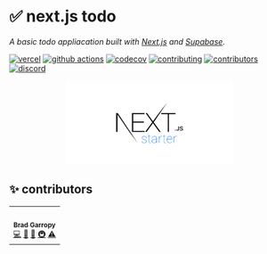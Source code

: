 # ✅ next.js todo

_A basic todo appliacation built with [Next.js][next] and [Supabase][supabase]._

[![vercel][vercel-badge]][vercel]
[![github actions][github-actions-badge]][github-actions]
[![codecov][codecov-badge]][codecov]
[![contributing][contributing-badge]][contributing]
[![contributors][contributors-badge]][contributors]
[![discord][discord-badge]][discord]

<p align="center">
    <a href="https://next-todo.bradgarropy.vercel.app">
        <img alt="next todo" src="./public/github.png" width="300">
    </a>
</p>

## ✨ contributors

<!-- ALL-CONTRIBUTORS-LIST:START - Do not remove or modify this section -->
<!-- prettier-ignore-start -->
<!-- markdownlint-disable -->
<table>
  <tr>
    <td align="center"><a href="https://bradgarropy.com"><img src="https://avatars.githubusercontent.com/u/11336745?v=4?s=100" width="100px;" alt=""/><br /><sub><b>Brad Garropy</b></sub></a><br /><a href="https://github.com/bradgarropy/next-todo/commits?author=bradgarropy" title="Code">💻</a> <a href="#design-bradgarropy" title="Design">🎨</a> <a href="https://github.com/bradgarropy/next-todo/commits?author=bradgarropy" title="Documentation">📖</a> <a href="#infra-bradgarropy" title="Infrastructure (Hosting, Build-Tools, etc)">🚇</a> <a href="https://github.com/bradgarropy/next-todo/commits?author=bradgarropy" title="Tests">⚠️</a></td>
  </tr>
</table>

<!-- markdownlint-restore -->
<!-- prettier-ignore-end -->

<!-- ALL-CONTRIBUTORS-LIST:END -->

[next]: https://nextjs.org
[supabase]: https://supabase.com
[vercel]: https://vercel.com/bradgarropy/next-todo
[vercel-badge]: https://img.shields.io/github/deployments/bradgarropy/next-todo/production?label=vercel&style=flat-square
[github-actions]: https://github.com/bradgarropy/next-todo/actions
[github-actions-badge]: https://img.shields.io/github/workflow/status/bradgarropy/next-todo/%F0%9F%A7%AA%20test?style=flat-square
[codecov]: https://app.codecov.io/gh/bradgarropy/next-todo
[codecov-badge]: https://img.shields.io/codecov/c/github/bradgarropy/next-todo?style=flat-square
[contributing]: https://github.com/bradgarropy/next-todo/blob/master/contributing.md
[contributing-badge]: https://img.shields.io/badge/PRs-welcome-success?style=flat-square
[contributors]: #-Contributors
[contributors-badge]: https://img.shields.io/github/all-contributors/bradgarropy/next-todo?style=flat-square
[discord]: https://bradgarropy.com/discord
[discord-badge]: https://img.shields.io/discord/748196643140010015?style=flat-square
